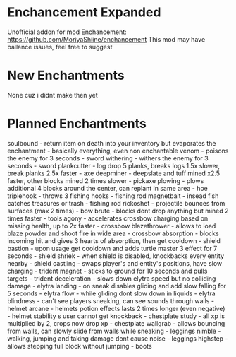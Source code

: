 # Enchancement Expanded
Unofficial addon for mod Enchancement: https://github.com/MoriyaShiine/enchancement
This mod may have ballance issues, feel free to suggest

# New Enchantments
None cuz i didnt make then yet

# Planned Enchantments
soulbound - return item on death into your inventory but evaporates the enchantment - basically everything, even non enchantable
venom - poisons the enemy for 3 seconds - sword
withering - withers the enemy for 3 seconds - sword
plankcutter	- log drop 5 planks, breaks logs 1.5x slower, break planks 2.5x faster - axe
deepminer - deepslate and tuff mined x2.5 faster, other blocks mined 2 times slower - pickaxe
plowing - plows additional 4 blocks around the center, can replant in same area - hoe
triplehook - throws 3 fishing hooks - fishing rod
magnetbait - insead fish catches treasures or trash - fishing rod
rickoshet - projectile bounces from surfaces (max 2 times) - bow
brute -	blocks dont drop anything but mined 2 times faster - tools
agony - accelerates crossbow charging based on missing health, up to 2x faster - crossbow
blazethrower - allows to load blaze powder and shoot fire in wide area - crossbow
absorption - blocks incoming hit and gives 3 hearts of absorption, then get cooldown - shield
bastion - upon usage get cooldown and adds turtle master 3 effect for 7 seconds - shield
shriek - when shield is disabled, knockbacks every entity nearby - shield
castling - swaps player's and entity's positions, have slow charging - trident
magnet - sticks to ground for 10 seconds and pulls targets - trident
deceleration - slows down elytra speed but no colliding damage - elytra
landing - on sneak disables gliding and add slow falling for 5 seconds - elytra
flow - while gliding dont slow down in liquids - elytra
blindness - can't see players sneaking, can see sounds through walls - helmet
arcane - helmets	potion effects lasts 2 times longer (even negative) - helmet
stability	s	user cannot get knockback - chestplate
study - all xp is multiplied by 2, crops now drop xp - chestplate
wallgrab - allows bouncing from walls, can slowly slide from walls while sneaking - leggings
nimble - walking, jumping and taking damage dont cause noise - leggings
highstep - allows stepping full block without jumping - boots

